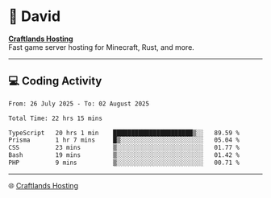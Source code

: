 # 👋 David

**[Craftlands Hosting](https://craftlands.host)**  
Fast game server hosting for Minecraft, Rust, and more.

---

## 💻 Coding Activity

<!--START_SECTION:waka-->

```txt
From: 26 July 2025 - To: 02 August 2025

Total Time: 22 hrs 15 mins

TypeScript   20 hrs 1 min    ██████████████████████▒░░   89.59 %
Prisma       1 hr 7 mins     █▒░░░░░░░░░░░░░░░░░░░░░░░   05.04 %
CSS          23 mins         ▒░░░░░░░░░░░░░░░░░░░░░░░░   01.77 %
Bash         19 mins         ▒░░░░░░░░░░░░░░░░░░░░░░░░   01.42 %
PHP          9 mins          ▒░░░░░░░░░░░░░░░░░░░░░░░░   00.71 %
```

<!--END_SECTION:waka-->

---

🌐 [Craftlands Hosting](https://craftlands.host)  
